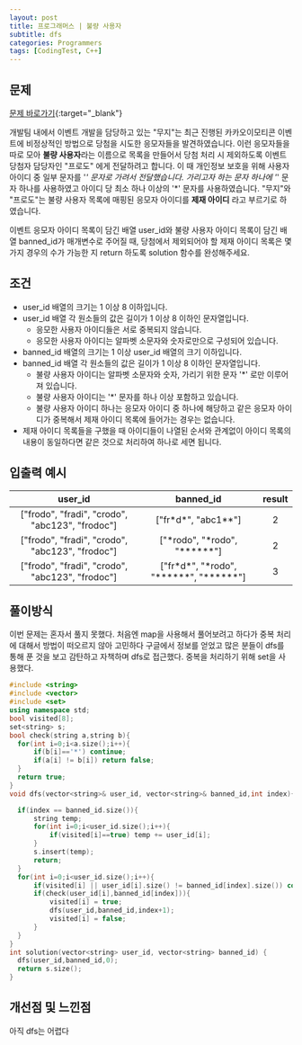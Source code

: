 ```yaml
---
layout: post
title: 프로그래머스 | 불량 사용자
subtitle: dfs
categories: Programmers
tags: [CodingTest, C++]
---
```


## 문제
[문제 바로가기](https://school.programmers.co.kr/learn/courses/30/lessons/64064){:target="_blank"}

개발팀 내에서 이벤트 개발을 담당하고 있는 "무지"는 최근 진행된 카카오이모티콘 이벤트에 비정상적인 방법으로 당첨을 시도한 응모자들을 발견하였습니다. 이런 응모자들을 따로 모아 **불량 사용자**라는 이름으로 목록을 만들어서 당첨 처리 시 제외하도록 이벤트 당첨자 담당자인 "프로도" 에게 전달하려고 합니다. 이 때 개인정보 보호을 위해 사용자 아이디 중 일부 문자를 '*' 문자로 가려서 전달했습니다. 가리고자 하는 문자 하나에 '*' 문자 하나를 사용하였고 아이디 당 최소 하나 이상의 '*' 문자를 사용하였습니다.
"무지"와 "프로도"는 불량 사용자 목록에 매핑된 응모자 아이디를 **제재 아이디** 라고 부르기로 하였습니다.

이벤트 응모자 아이디 목록이 담긴 배열 user_id와 불량 사용자 아이디 목록이 담긴 배열 banned_id가 매개변수로 주어질 때, 당첨에서 제외되어야 할 제재 아이디 목록은 몇가지 경우의 수가 가능한 지 return 하도록 solution 함수를 완성해주세요.

## 조건

- user_id 배열의 크기는 1 이상 8 이하입니다.
- user_id 배열 각 원소들의 값은 길이가 1 이상 8 이하인 문자열입니다.
    - 응모한 사용자 아이디들은 서로 중복되지 않습니다.
    - 응모한 사용자 아이디는 알파벳 소문자와 숫자로만으로 구성되어 있습니다.
- banned_id 배열의 크기는 1 이상 user_id 배열의 크기 이하입니다.
- banned_id 배열 각 원소들의 값은 길이가 1 이상 8 이하인 문자열입니다.
    - 불량 사용자 아이디는 알파벳 소문자와 숫자, 가리기 위한 문자 '*' 로만 이루어져 있습니다.
    - 불량 사용자 아이디는 '*' 문자를 하나 이상 포함하고 있습니다.
    - 불량 사용자 아이디 하나는 응모자 아이디 중 하나에 해당하고 같은 응모자 아이디가 중복해서 제재 아이디 목록에 들어가는 경우는 없습니다.
- 제재 아이디 목록들을 구했을 때 아이디들이 나열된 순서와 관계없이 아이디 목록의 내용이 동일하다면 같은 것으로 처리하여 하나로 세면 됩니다.


## 입출력 예시

  |user_id|banned_id|result|
  |:--:|:--:|:--:|
  |["frodo", "fradi", "crodo", "abc123", "frodoc"]|["fr\*d\*", "abc1**"]|2|
  |["frodo", "fradi", "crodo", "abc123", "frodoc"]|["\*rodo", "\*rodo", "\*\*\*\*\*\*"]|2|
  |["frodo", "fradi", "crodo", "abc123", "frodoc"]|["fr\*d\*", "\*rodo", "\*\*\*\*\*\*", "\*\*\*\*\*\*"]|3|
  

## 풀이방식
  이번 문제는 혼자서 풀지 못했다. 처음엔 map을 사용해서 풀어보려고 하다가 중복 처리에 대해서 방법이 떠오르지 않아 고민하다 구글에서 정보를 얻었고 많은 분들이 dfs를 통해 푼 것을 보고 감탄하고 자책하며 dfs로 접근했다. 중복을 처리하기 위해 set을 사용했다.
  ```cpp
#include <string>
#include <vector>
#include <set>
using namespace std;
bool visited[8];
set<string> s;
bool check(string a,string b){
    for(int i=0;i<a.size();i++){
        if(b[i]=='*') continue;
        if(a[i] != b[i]) return false;
    }
    return true;
}
void dfs(vector<string>& user_id, vector<string>& banned_id,int index){

    if(index == banned_id.size()){
        string temp;
        for(int i=0;i<user_id.size();i++){
            if(visited[i]==true) temp += user_id[i];
        }
        s.insert(temp);
        return;
    }
    for(int i=0;i<user_id.size();i++){
        if(visited[i] || user_id[i].size() != banned_id[index].size()) continue;
        if(check(user_id[i],banned_id[index])){
            visited[i] = true;
            dfs(user_id,banned_id,index+1);
            visited[i] = false;
        }
    }
}
int solution(vector<string> user_id, vector<string> banned_id) {
    dfs(user_id,banned_id,0);
    return s.size();
}
```

## 개선점 및 느낀점
 아직 dfs는 어렵다